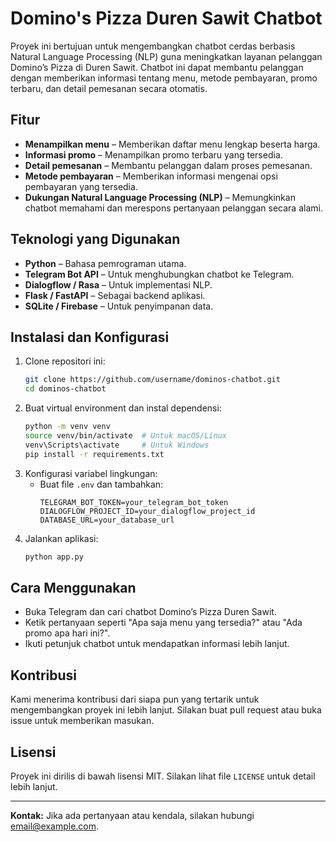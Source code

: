 # Domino's Pizza Duren Sawit Chatbot

Proyek ini bertujuan untuk mengembangkan chatbot cerdas berbasis Natural Language Processing (NLP) guna meningkatkan layanan pelanggan Domino’s Pizza di Duren Sawit. Chatbot ini dapat membantu pelanggan dengan memberikan informasi tentang menu, metode pembayaran, promo terbaru, dan detail pemesanan secara otomatis.

## Fitur
- **Menampilkan menu** – Memberikan daftar menu lengkap beserta harga.
- **Informasi promo** – Menampilkan promo terbaru yang tersedia.
- **Detail pemesanan** – Membantu pelanggan dalam proses pemesanan.
- **Metode pembayaran** – Memberikan informasi mengenai opsi pembayaran yang tersedia.
- **Dukungan Natural Language Processing (NLP)** – Memungkinkan chatbot memahami dan merespons pertanyaan pelanggan secara alami.

## Teknologi yang Digunakan
- **Python** – Bahasa pemrograman utama.
- **Telegram Bot API** – Untuk menghubungkan chatbot ke Telegram.
- **Dialogflow / Rasa** – Untuk implementasi NLP.
- **Flask / FastAPI** – Sebagai backend aplikasi.
- **SQLite / Firebase** – Untuk penyimpanan data.

## Instalasi dan Konfigurasi
1. Clone repositori ini:
   ```bash
   git clone https://github.com/username/dominos-chatbot.git
   cd dominos-chatbot
   ```
2. Buat virtual environment dan instal dependensi:
   ```bash
   python -m venv venv
   source venv/bin/activate  # Untuk macOS/Linux
   venv\Scripts\activate     # Untuk Windows
   pip install -r requirements.txt
   ```
3. Konfigurasi variabel lingkungan:
   - Buat file `.env` dan tambahkan:
     ```
     TELEGRAM_BOT_TOKEN=your_telegram_bot_token
     DIALOGFLOW_PROJECT_ID=your_dialogflow_project_id
     DATABASE_URL=your_database_url
     ```
4. Jalankan aplikasi:
   ```bash
   python app.py
   ```

## Cara Menggunakan
- Buka Telegram dan cari chatbot Domino’s Pizza Duren Sawit.
- Ketik pertanyaan seperti "Apa saja menu yang tersedia?" atau "Ada promo apa hari ini?".
- Ikuti petunjuk chatbot untuk mendapatkan informasi lebih lanjut.

## Kontribusi
Kami menerima kontribusi dari siapa pun yang tertarik untuk mengembangkan proyek ini lebih lanjut. Silakan buat pull request atau buka issue untuk memberikan masukan.

## Lisensi
Proyek ini dirilis di bawah lisensi MIT. Silakan lihat file `LICENSE` untuk detail lebih lanjut.

---
**Kontak:** Jika ada pertanyaan atau kendala, silakan hubungi [email@example.com](mailto:email@example.com).
